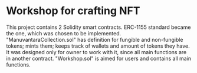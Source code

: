 # Workshop for crafting NFT

This project contains 2 Solidity smart contracts. ERC-1155 standard became the one, which was chosen to be implemented.
"ManuvantaraCollection.sol" has definition for fungible and non-fungible tokens; mints them; keeps track of wallets and amount of tokens they have. It was designed only for owner to work with it, since all main functions are in another contract.
"Workshop.sol" is aimed for users and contains all main functions.
